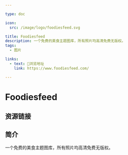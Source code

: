 ```yaml
---

type: doc

icon:
  src: /image/logo/foodiesfeed.svg

title: Foodiesfeed
description: 一个免费的美食主题图库，所有照片均高清免费无版权。
tags:
  - 图片

links:
  - text: 🧰浏览地址
    link: https://www.foodiesfeed.com/

---
```


<ShowLogo />

# Foodiesfeed

<ShowTags />

<ShowBreadcrumb />

## 资源链接

<ShowLinks />

## 简介

一个免费的美食主题图库，所有照片均高清免费无版权。
